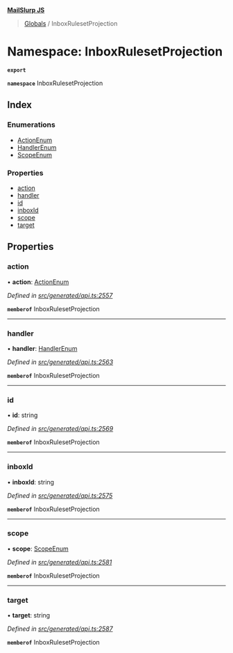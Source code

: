 **[MailSlurp JS](../README.md)**

> [Globals](../README.md) / InboxRulesetProjection

# Namespace: InboxRulesetProjection

**`export`** 

**`namespace`** InboxRulesetProjection

## Index

### Enumerations

* [ActionEnum](../enums/inboxrulesetprojection.actionenum.md)
* [HandlerEnum](../enums/inboxrulesetprojection.handlerenum.md)
* [ScopeEnum](../enums/inboxrulesetprojection.scopeenum.md)

### Properties

* [action](inboxrulesetprojection.md#action)
* [handler](inboxrulesetprojection.md#handler)
* [id](inboxrulesetprojection.md#id)
* [inboxId](inboxrulesetprojection.md#inboxid)
* [scope](inboxrulesetprojection.md#scope)
* [target](inboxrulesetprojection.md#target)

## Properties

### action

•  **action**: [ActionEnum](../enums/inboxrulesetprojection.actionenum.md)

*Defined in [src/generated/api.ts:2557](https://github.com/mailslurp/mailslurp-client/blob/05090ce/src/generated/api.ts#L2557)*

**`memberof`** InboxRulesetProjection

___

### handler

•  **handler**: [HandlerEnum](../enums/inboxrulesetprojection.handlerenum.md)

*Defined in [src/generated/api.ts:2563](https://github.com/mailslurp/mailslurp-client/blob/05090ce/src/generated/api.ts#L2563)*

**`memberof`** InboxRulesetProjection

___

### id

•  **id**: string

*Defined in [src/generated/api.ts:2569](https://github.com/mailslurp/mailslurp-client/blob/05090ce/src/generated/api.ts#L2569)*

**`memberof`** InboxRulesetProjection

___

### inboxId

•  **inboxId**: string

*Defined in [src/generated/api.ts:2575](https://github.com/mailslurp/mailslurp-client/blob/05090ce/src/generated/api.ts#L2575)*

**`memberof`** InboxRulesetProjection

___

### scope

•  **scope**: [ScopeEnum](../enums/inboxrulesetprojection.scopeenum.md)

*Defined in [src/generated/api.ts:2581](https://github.com/mailslurp/mailslurp-client/blob/05090ce/src/generated/api.ts#L2581)*

**`memberof`** InboxRulesetProjection

___

### target

•  **target**: string

*Defined in [src/generated/api.ts:2587](https://github.com/mailslurp/mailslurp-client/blob/05090ce/src/generated/api.ts#L2587)*

**`memberof`** InboxRulesetProjection

